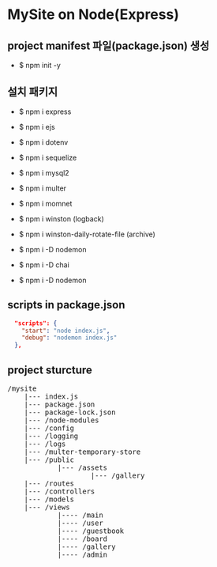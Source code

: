 # MySite on Node(Express)

## project manifest 파일(package.json) 생성
- $ npm init -y
## 설치 패키지
- $ npm i express
- $ npm i ejs
- $ npm i dotenv
- $ npm i sequelize
- $ npm i mysql2
- $ npm i multer
- $ npm i momnet
- $ npm i winston                   (logback)
- $ npm i winston-daily-rotate-file (archive)

- $ npm i -D nodemon
- $ npm i -D chai
- $ npm i -D nodemon

## scripts in package.json
```JSON
  "scripts": {
    "start": "node index.js",
    "debug": "nodemon index.js"
  },
```

## project sturcture
<pre>
/mysite
    |--- index.js
    |--- package.json
    |--- package-lock.json
    |--- /node-modules
    |--- /config
    |--- /logging
    |--- /logs
    |--- /multer-temporary-store
    |--- /public
            |--- /assets
                    |--- /gallery
    |--- /routes
    |--- /controllers
    |--- /models
    |--- /views
            |---- /main
            |---- /user
            |---- /guestbook
            |---- /board
            |---- /gallery
            |---- /admin
</pre>